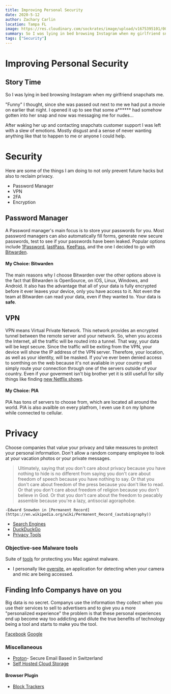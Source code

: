 ```yaml
---
title: Improving Personal Security
date: 2020-5-12
author: Zachary Carlin
location: Tampa FL
image: https://res.cloudinary.com/sockrates/image/upload/v1675395101/00188-2391976073-mdjrny-v4_style_Snapchat_logo_redesigned_as_being_hacked_svg___kqoi9n.png
summary: So I was lying in bed browsing Instagram when my girlfriend snapchats me. "Funny" I thought, since she was passed out next to me
tags: ["Security"]
---
```


# Improving Personal Security

## Story Time

So I was lying in bed browsing Instagram when my girlfriend snapchats me.

"Funny" I thought, since she was passed out next to me we had put a movie on earlier that night. I opened it up to see that some a**\*\*** had somehow gotten into her snap and now was messaging me for nudes...

After waking her up and contacting snapchats customer support I was left with a slew of emotions. Mostly disgust and a sense of never wanting anything like that to happen to me or anyone I could help.

# Security

Here are some of the things I am doing to not only prevent future hacks but also to reclaim privacy.

- Password Manager
- VPN
- 2FA
- Encryption

## Password Manager

A Password manager's main focus is to store your passwords for you. Most password managers can also automatically fill forms, generate new secure passwords, test to see if your passwords have been leaked. Popular options include [1Password](https://1password.com/), [lastPass](https://www.lastpass.com), [KeePass](https://keepass.info), and the one I decided to go with [Bitwarden](https://bitwarden.com/).

#### My Choice: Bitwarden

The main reasons why I choose Bitwarden over the other options above is the fact that Bitwarden is OpenSource, on IOS, Linux, Windows, and Android. It also has the advantage that all of your data is fully encrypted before it ever leaves your device, only you have access to it. Not even the team at Bitwarden can read your data, even if they wanted to. Your data is **safe**.

## VPN

VPN means Virtual Private Network. This network provides an encrypted tunnel between the remote server and your network. So, when you access the Internet, all the traffic will be routed into a tunnel. That way, your data will be kept secure. Since the traffic will be exiting from the VPN, your device will show the IP address of the VPN server. Therefore, your location, as well as your identity, will be masked. If you've ever been denied access to somthing on the web because it's not avaliable in your country well simply route your connection through one of the servers outside of your country. Even if your goverment isn't big brother yet it is still usefull for silly things like finding [new Netflix shows](https://www.tomsguide.com/us/pictures-story/1660-best-netflix-shows-outside-us.html).

#### My Choice: PIA

PIA has tons of servers to choose from, which are located all around the world. PIA is also availble on every platfrom, I even use it on my Iphone while connected to cellular.

# Privacy

Choose companies that value your privacy and take measures to protect your personal information. Don't allow a random company employee to look at your vacation photos or your private messages.

> Ultimately, saying that you don't care about privacy because you have nothing to hide is no different from saying you don't care about freedom of speech because you have nothing to say. Or that you don't care about freedom of the press because you don't like to read. Or that you don't care about freedom of religion because you don't believe in God. Or that you don't care about the freedom to peacably assemble because you're a lazy, antisocial agoraphobe.

    -Edward Snowden in [Permanent Record](https://en.wikipedia.org/wiki/Permanent_Record_(autobiography))

- [Search Engines](https://startpage.com/)
- [DuckDuckGo](https://duckduckgo.com)
- [Privacy Tools](https://www.privacytools.io/)

### Objective-see Malware tools

Suite of [tools](https://objective-see.com/index.html) for protecting you Mac against malware.

- I personally like [oversite](https://objective-see.com/products/oversight.html), an application for detecting when your camera and mic are being accessed.

## Finding Info Companys have on you

Big data is no secret. Companys use the information they collect when you use their services to sell to advertisers and to give you a more "personalized experience" the problem is that these personal experiences end up become way too addicting and dilute the true benefits of technology being a tool and starts to make you the tool.

[Facebook](https://deletefacebook.com/)
[Google](https://takeout.google.com/)

### Miscellaneous

- [Proton](https://protonmail.com)- Secure Email Based in Switzerland
- [Self Hosted Cloud Storage](https://nextcloud.com)

#### Browser Plugin

- [Block Trackers](https://privacybadger.org/)
